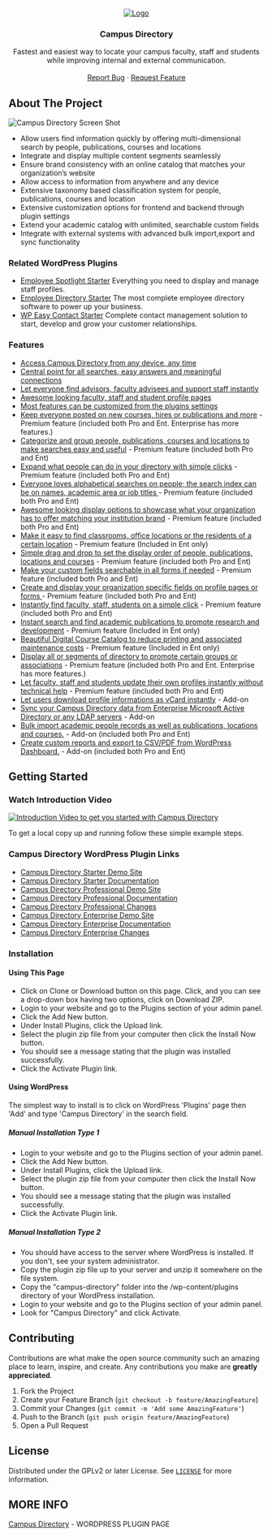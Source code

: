 
<!-- PROJECT LOGO -->
<br />
<p align="center">
  <a href="https://emdplugins.com/plugins/campus-directory-wordpress-plugin/">
    <img src="github/campusdir-logo-272x41.png" alt="Logo">
  </a>

  <h3 align="center">Campus Directory</h3>

  <p align="center">
    Fastest and easiest way to locate your campus faculty, staff and students while improving internal and external communication.
    <br />
    <br />
     <a href="https://github.com/emarket-design/campus-directory/issues">Report Bug</a>
    ·
    <a href="https://github.com/emarket-design/campus-directory/issues">Request Feature</a>
     </p>
</p>

<!-- ABOUT THE PROJECT -->
## About The Project

![Campus Directory Screen Shot](github/campus_directory_pro_540.png)


<ul>
<li>Allow users find information quickly by offering multi-dimensional search by people, publications, courses and locations</li>
<li>Integrate and display multiple content segments seamlessly</li>
<li>Ensure brand consistency with an online catalog that matches your organization’s website</li>
<li>Allow access to information from anywhere and any device </li>
<li>Extensive taxonomy based classification system for people, publications, courses and location</li>
<li>Extensive customization options for frontend and backend through plugin settings</li>
<li>Extend your academic catalog with unlimited, searchable custom fields</li> 
<li>Integrate with external systems with advanced bulk import,export and sync functionality</li>
</ul>

### Related WordPress Plugins


* [Employee Spotlight Starter](https://espotlight-com.emdplugins.com) Everything you need to display and manage staff profiles.
* [Employee Directory Starter](https://employee-directory-com.emdplugins.com) The most complete employee directory software to power up your business.
* [WP Easy Contact Starter](https://wpeasycontactcom.emdplugins.com) Complete contact management solution to start, develop and grow your customer relationships.

### Features

* [Access Campus Directory from any device, any time](https://emdplugins.com/?p=10404&pk_campaign=campus-directory-com&pk_kwd=github)
* [Central point for all searches, easy answers and meaningful connections](https://emdplugins.com/?p=10402&pk_campaign=campus-directory-com&pk_kwd=github)
* [Let everyone find advisors, faculty advisees and support staff instantly ](https://emdplugins.com/?p=10407&pk_campaign=campus-directory-com&pk_kwd=github)
* [Awesome looking faculty, staff and student profile pages](https://emdplugins.com/?p=10403&pk_campaign=campus-directory-com&pk_kwd=github)
* [Most features can be customized from the plugins settings](https://emdplugins.com/?p=10406&pk_campaign=campus-directory-com&pk_kwd=github)
* [Keep everyone posted on new courses, hires or publications and more](https://emdplugins.com/?p=10417&pk_campaign=campus-directory-com&pk_kwd=github) - Premium feature (included both Pro and Ent. Enterprise has more features.)
* [Categorize and group people, publications, courses and locations to make searches easy and useful](https://emdplugins.com/?p=10409&pk_campaign=campus-directory-com&pk_kwd=github) - Premium feature (included both Pro and Ent)
* [Expand what people can do in your directory with simple clicks](https://emdplugins.com/?p=10988&pk_campaign=campus-directory-com&pk_kwd=github) - Premium feature (included both Pro and Ent)
* [Everyone loves alphabetical searches on people; the search index can be on names, academic area or job titles ](https://emdplugins.com/?p=11619&pk_campaign=campus-directory-com&pk_kwd=github) - Premium feature (included both Pro and Ent)
* [Awesome looking display options to showcase what your organization has to offer matching your institution brand](https://emdplugins.com/?p=10418&pk_campaign=campus-directory-com&pk_kwd=github) - Premium feature (included both Pro and Ent)
* [Make it easy to find classrooms, office locations or the residents of a certain location](https://emdplugins.com/?p=10412&pk_campaign=campus-directory-com&pk_kwd=github) - Premium feature (Included in Ent only)
* [Simple drag and drop to set the display order of people, publications, locations and courses](https://emdplugins.com/?p=10415&pk_campaign=campus-directory-com&pk_kwd=github) - Premium feature (included both Pro and Ent)
* [Make your custom fields searchable in all forms if needed](https://emdplugins.com/?p=10416&pk_campaign=campus-directory-com&pk_kwd=github) - Premium feature (included both Pro and Ent)
* [Create and display your organization specific fields on profile pages or forms ](https://emdplugins.com/?p=10408&pk_campaign=campus-directory-com&pk_kwd=github) - Premium feature (included both Pro and Ent)
* [Instantly find faculty, staff, students on a simple click](https://emdplugins.com/?p=10405&pk_campaign=campus-directory-com&pk_kwd=github) - Premium feature (included both Pro and Ent)
* [Instant search and find academic publications to promote research and development](https://emdplugins.com/?p=10410&pk_campaign=campus-directory-com&pk_kwd=github) - Premium feature (Included in Ent only)
* [Beautiful Digital Course Catalog to reduce printing and associated maintenance costs](https://emdplugins.com/?p=10411&pk_campaign=campus-directory-com&pk_kwd=github) - Premium feature (Included in Ent only)
* [Display all or segments of directory to promote certain groups or associations](https://emdplugins.com/?p=10413&pk_campaign=campus-directory-com&pk_kwd=github) - Premium feature (included both Pro and Ent. Enterprise has more features.)
* [Let faculty, staff and students update their own profiles instantly without technical help](https://emdplugins.com/?p=10414&pk_campaign=campus-directory-com&pk_kwd=github) - Premium feature (included both Pro and Ent)
* [Let users download profile informations as vCard instantly](https://emdplugins.com/?p=10422&pk_campaign=campus-directory-com&pk_kwd=github) - Add-on
* [Sync your Campus Directory data from Enterprise Microsoft Active Directory or any LDAP servers](https://emdplugins.com/?p=10421&pk_campaign=campus-directory-com&pk_kwd=github) - Add-on
* [Bulk import academic people records as well as publications, locations and courses.](https://emdplugins.com/?p=14826&pk_campaign=campus-directory-com&pk_kwd=github) - Add-on (included both Pro and Ent)
* [Create custom reports and export to CSV/PDF from WordPress Dashboard.](https://emdplugins.com/?p=14825&pk_campaign=campus-directory-com&pk_kwd=github) - Add-on (included both Pro and Ent)

<!-- GETTING STARTED -->
## Getting Started

### Watch Introduction Video 

 [![Introduction Video to get you started with Campus Directory](https://img.youtube.com/vi/IitttAiuPwc/0.jpg)](https://www.youtube.com/watch?v=IitttAiuPwc)

To get a local copy up and running follow these simple example steps.

### Campus Directory WordPress Plugin Links


 * [Campus Directory Starter Demo Site](https://campusdircom.emdplugins.com?pk_campaign=campus-directory-com&pk_kwd=readme)
* [Campus Directory Starter Documentation](https://docs.emdplugins.com/campus-directory-community/?pk_campaign=campus-directory-com&pk_kwd=readme)
* [Campus Directory Professional Demo Site](https://campusdirpro.emdplugins.com/?pk_campaign=campus-directory-com&pk_kwd=readme)
* [Campus Directory Professional Documentation](https://docs.emdplugins.com/campus-directory-professional/?pk_campaign=campus-directory-com&pk_kwd=readme)
* [Campus Directory Professional Changes](https://emdplugins.com/articles/campusdir-pro-wordpress-plugin-changelog/?pk_campaign=campus-directory-com&pk_kwd=readme)
* [Campus Directory Enterprise Demo Site](https://campusdir-ent.emdplugins.com/?pk_campaign=campus-directory-com&pk_kwd=readme)
* [Campus Directory Enterprise Documentation](https://docs.emdplugins.com/campus-directory-enterprise/?pk_campaign=campus-directory-com&pk_kwd=readme)
* [Campus Directory Enterprise Changes](https://emdplugins.com/articles/campusdir-ent-wordpress-plugin-changelog/?pk_campaign=campus-directory-com&pk_kwd=readme)

### Installation

#### Using This Page
* Click on Clone or Download button on this page. Click, and you can see a drop-down box having two options, click on Download ZIP.
* Login to your website and go to the Plugins section of your admin panel.
* Click the Add New button.
* Under Install Plugins, click the Upload link.
* Select the plugin zip file from your computer then click the Install Now button.
* You should see a message stating that the plugin was installed successfully.
* Click the Activate Plugin link.

#### Using WordPress

The simplest way to install is to click on WordPress 'Plugins' page then 'Add' and type 'Campus Directory' in the search field.

##### Manual Installation Type 1

* Login to your website and go to the Plugins section of your admin panel.
* Click the Add New button.
* Under Install Plugins, click the Upload link.
* Select the plugin zip file from your computer then click the Install Now button.
* You should see a message stating that the plugin was installed successfully.
* Click the Activate Plugin link.

##### Manual Installation Type 2

* You should have access to the server where WordPress is installed. If you don't, see your system administrator.
* Copy the plugin zip file up to your server and unzip it somewhere on the file system.
* Copy the "campus-directory" folder into the /wp-content/plugins directory of your WordPress installation.
* Login to your website and go to the Plugins section of your admin panel.
* Look for "Campus Directory" and click Activate.

<!-- CONTRIBUTING -->
## Contributing

Contributions are what make the open source community such an amazing place to learn, inspire, and create. Any contributions you make are **greatly appreciated**.

1. Fork the Project
2. Create your Feature Branch (`git checkout -b feature/AmazingFeature`)
3. Commit your Changes (`git commit -m 'Add some AmazingFeature'`)
4. Push to the Branch (`git push origin feature/AmazingFeature`)
5. Open a Pull Request



<!-- LICENSE -->
## License

Distributed under the GPLv2 or later License. See [`LICENSE`](https://www.gnu.org/licenses/gpl-2.0.html) for more information.


<!-- CONTACT -->
## MORE INFO

[Campus Directory](https://emdplugins.com/plugins/campus-directory-wordpress-plugin/) - WORDPRESS PLUGIN PAGE
